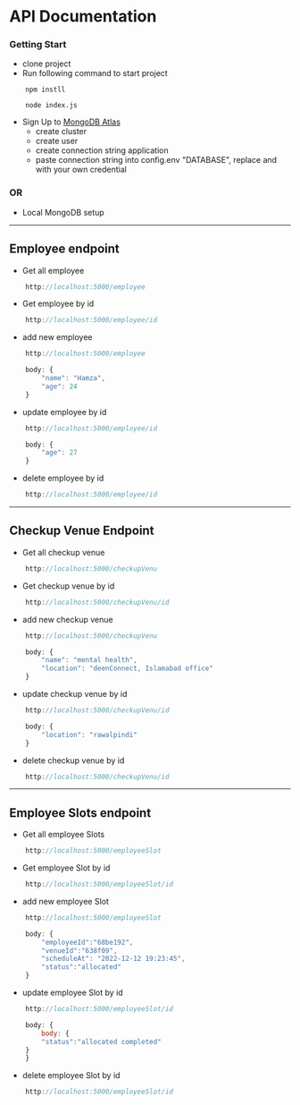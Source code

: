 # API Documentation

### Getting Start
*  clone project
*  Run following command to start project
```
    npm instll

    node index.js
```
* Sign Up to [MongoDB Atlas](https://www.mongodb.com/cloud/atlas/register)
    * create cluster
    * create user
    * create connection string application
    * paste connection string into config.env "DATABASE", replace <user> and <password> with your own credential
### OR
* Local MongoDB setup
---


## Employee endpoint
* Get all employee
```javascript
    http://localhost:5000/employee
```

* Get employee by id
```javascript
    http://localhost:5000/employee/id
```
* add new employee
```javascript
    http://localhost:5000/employee

    body: {
        "name": "Hamza",
        "age": 24
    }
```

* update employee by id
```javascript
    http://localhost:5000/employee/id

    body: {
        "age": 27
    }
```

* delete employee by id
```javascript
    http://localhost:5000/employee/id
```

---

## Checkup Venue Endpoint

* Get all checkup venue
```javascript
    http://localhost:5000/checkupVenu
```

* Get checkup venue by id
```javascript
    http://localhost:5000/checkupVenu/id
```
* add new checkup venue
```javascript
    http://localhost:5000/checkupVenu

    body: {
        "name": "mental health",
        "location": "deenConnect, Islamabad office"
    }
```

* update checkup venue by id
```javascript
    http://localhost:5000/checkupVenu/id

    body: {
        "location": "rawalpindi"
    }
```

* delete checkup venue by id
```javascript
    http://localhost:5000/checkupVenu/id
```

---

## Employee Slots endpoint
* Get all employee Slots
```javascript
    http://localhost:5000/employeeSlot
```

* Get employee Slot by id
```javascript
    http://localhost:5000/employeeSlot/id
```
* add new employee Slot
```javascript
    http://localhost:5000/employeeSlot

    body: {
        "employeeId":"68be192",
        "venueId":"638f09",
        "scheduleAt": "2022-12-12 19:23:45",
        "status":"allocated"
    }
```

* update employee Slot by id
```javascript
    http://localhost:5000/employeeSlot/id

    body: {
        body: {
        "status":"allocated completed"
    }
    }
```

* delete employee Slot by id
```javascript
    http://localhost:5000/employeeSlot/id
```
